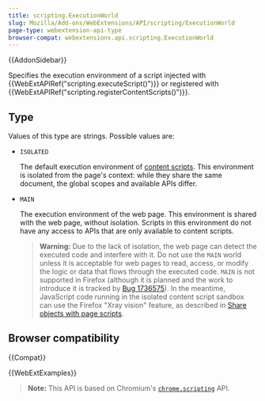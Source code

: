 ```yaml
---
title: scripting.ExecutionWorld
slug: Mozilla/Add-ons/WebExtensions/API/scripting/ExecutionWorld
page-type: webextension-api-type
browser-compat: webextensions.api.scripting.ExecutionWorld
---
```


{{AddonSidebar}}

Specifies the execution environment of a script injected with {{WebExtAPIRef("scripting.executeScript()")}}
or registered with {{WebExtAPIRef("scripting.registerContentScripts()")}}.

## Type

Values of this type are strings. Possible values are:

- `ISOLATED`

  The default execution environment of [content scripts](/en-US/docs/Mozilla/Add-ons/WebExtensions/Content_scripts).
  This environment is isolated from the page's context: while they share the same document, the global scopes and available APIs differ.

- `MAIN`

  The execution environment of the web page. This environment is shared with the web page, without isolation.
  Scripts in this environment do not have any access to APIs that are only available to content scripts.

  > **Warning:** Due to the lack of isolation, the web page can detect the executed code and interfere with it.
  > Do not use the `MAIN` world unless it is acceptable for web pages to read, access, or modify the logic or data that flows through the executed code.
  > `MAIN` is not supported in Firefox (although it is planned and the work to introduce it is tracked by [Bug 1736575](https://bugzil.la/1736575)). In the meantime, JavaScript code running in the isolated content script sandbox can use the Firefox "Xray vision" feature, as described in [Share objects with page scripts](/en-US/docs/Mozilla/Add-ons/WebExtensions/Sharing_objects_with_page_scripts).

## Browser compatibility

{{Compat}}

{{WebExtExamples}}

> **Note:** This API is based on Chromium's [`chrome.scripting`](https://developer.chrome.com/docs/extensions/reference/scripting/#type-ExecutionWorld) API.
